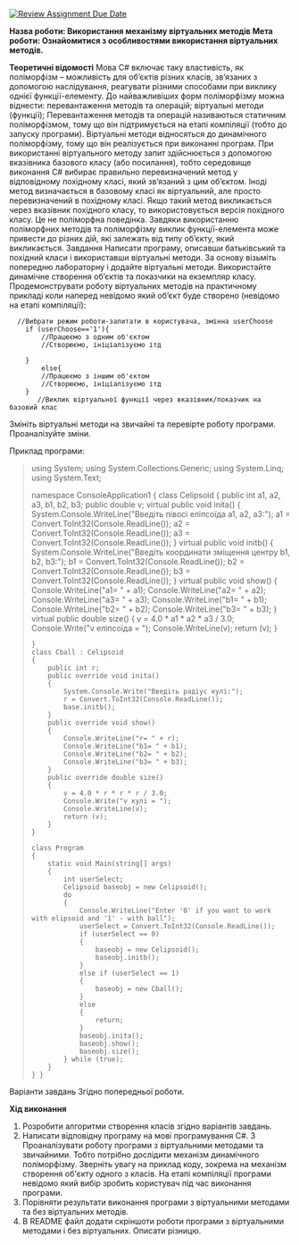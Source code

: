 [![Review Assignment Due Date](https://classroom.github.com/assets/deadline-readme-button-24ddc0f5d75046c5622901739e7c5dd533143b0c8e959d652212380cedb1ea36.svg)](https://classroom.github.com/a/5ZerStQK)

**Назва роботи: Використання механізму віртуальних методів
Мета роботи: Ознайомитися з особливостями використання віртуальних методів.** 

**Теоретичні відомості**
Мова С# включає таку властивість, як поліморфізм – можливість для об’єктів різних класів, зв’язаних з допомогою наслідування, реагувати різними способами при виклику однієї функції-елементу. До найважливіших форм поліморфізму можна віднести:
перевантаження методів та операцій;
віртуальні методи (функції);
Перевантаження методів та операцій називаються статичним поліморфізмом, тому що він підтримується на етапі компіляції (тобто до запуску програми). Віртуальні методи відносяться до динамічного поліморфізму, тому що він реалізується при виконанні програм.
При використанні віртуального методу запит здійснюється з допомогою вказівника базового класу (або посилання), тобто середовище виконання С# вибирає правильно перевизначений метод у відповідному похідному класі, який зв’язаний з цим об’єктом.
Іноді метод визначається в базовому класі як віртуальний, але просто перевизначений в похідному класі. Якщо такий метод викликається через вказівник похідного класу, то використовується версія похідного класу. Це не поліморфна поведінка.
Завдяки використанню поліморфних методів та поліморфізму виклик функції-елемента може привести до різних дій, які залежать від типу об’єкту, який викликається.
Завдання
Написати програму, описавши батьківський та похідний класи і використавши віртуальні методи. За основу візьміть попередню лабораторну і додайте віртуальні методи. Використайте динамічне створення об’єктів та показчики на екземпляр класу. 
Продемонструвати роботу віртуальних методів на практичному прикладі коли наперед невідомо який об’єкт буде створено (невідомо на етапі компіляції):
  

      //Вибрати режим роботи-запитати в користувача, змінна userChoose
        if (userChoose=='1'){
            //Працюємо з одним об'єктом
            //Створюємо, ініціалізуємо ітд
    
        }
            else{
            //Працюємо з іншим об'єктом
            //Створюємо, ініціалізуємо ітд
        }
           //Виклик віртуальної функції через вказівник/показчик на базовий клас

Змініть віртуальні методи на звичайні та перевірте роботу програми. Проаналізуйте зміни.


Приклад програми:


> using System; using System.Collections.Generic; using System.Linq;
> using System.Text;
> 
> namespace ConsoleApplication1 {
>     class Celipsoid
>     {
>         public int a1, a2, a3, b1, b2, b3;
>         public double v;
>         virtual public void inita()
>         {
>             System.Console.WriteLine("Введiть пiвосi елiпсоїда a1, a2, a3:");
>             a1 = Convert.ToInt32(Console.ReadLine());
>             a2 = Convert.ToInt32(Console.ReadLine());
>             a3 = Convert.ToInt32(Console.ReadLine());
>         }
>         virtual public void initb()
>         {
>             System.Console.WriteLine("Введiть координати змiщення центру b1, b2, b3:");
>             b1 = Convert.ToInt32(Console.ReadLine());
>             b2 = Convert.ToInt32(Console.ReadLine());
>             b3 = Convert.ToInt32(Console.ReadLine());
>         }
>         virtual public void show()
>         {
>             Console.WriteLine("a1= " + a1);
>             Console.WriteLine("a2= " + a2);
>             Console.WriteLine("a3= " + a3);
>             Console.WriteLine("b1= " + b1);
>             Console.WriteLine("b2= " + b2);
>             Console.WriteLine("b3= " + b3);
>         }
>         virtual public double size()
>         {
>             v = 4.0 * a1 * a2 * a3 / 3.0;
>             Console.Write("v елiпсоїда = ");
>             Console.WriteLine(v);
>             return (v);
>         }
> 
>     }
>     class Cball : Celipsoid
>     {
>         public int r;
>         public override void inita()
>         {
>             System.Console.Write("Введiть радiус кулi:");
>             r = Convert.ToInt32(Console.ReadLine());
>             base.initb();
>         }
>         public override void show()
>         {
>             Console.WriteLine("r= " + r);
>             Console.WriteLine("b1= " + b1);
>             Console.WriteLine("b2= " + b2);
>             Console.WriteLine("b3= " + b3);
>         }
>         public override double size()
>         {
>             v = 4.0 * r * r * r / 3.0;
>             Console.Write("v кулi = ");
>             Console.WriteLine(v);
>             return (v);
>         }
>     }
> 
>     class Program
>     {
>         static void Main(string[] args)
>         {
>             int userSelect;
>             Celipsoid baseobj = new Celipsoid();
>             do
>             {
>                 Console.WriteLine("Enter '0' if you want to work with elipsoid and '1' - with ball");
>                 userSelect = Convert.ToInt32(Console.ReadLine());
>                 if (userSelect == 0)
>                 {
>                     baseobj = new Celipsoid();
>                     baseobj.initb();
>                 }
>                 else if (userSelect == 1)
>                 {
>                     baseobj = new Cball();
>                 }
>                 else
>                 {
>                     return;
>                 }
>                 baseobj.inita();
>                 baseobj.show();
>                 baseobj.size();
>             } while (true);
>         }
>     } }



Варіанти завдань 
Згідно попередньої роботи.

**Хід виконання**
1.	Розробити алгоритми створення класів згідно варіантів завдань.
2.	Написати відповідну програму на мові програмування С#. 
3		Проаналізувати роботу програми з віртуальними методами та звичайними. Тобто потрібно дослідити механізм динамічного поліморфізму. Зверніть увагу на приклад коду, зокрема на механізм створення об'єкту одного з класів. На етапі компіляції програми невідомо який вибір зробить користувач під час виконання програми. 
4.	Порівняти результати виконання програми з віртуальними методами та без віртуальних методів.
5.	В README файл додати скріншоти роботи програми з віртуальними методами і без віртуальних. Описати різницю. 
